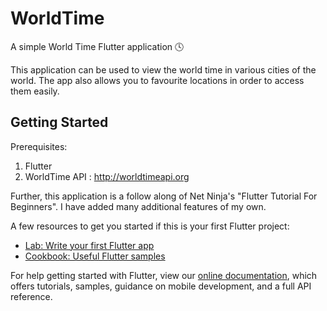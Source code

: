 # WorldTime

A simple World Time Flutter application 🕓 

This application can be used to view the world time in various cities of the world. 
The app also allows you to favourite locations in order to access them easily.

## Getting Started

Prerequisites:

1. Flutter
2. WorldTime API : http://worldtimeapi.org

Further, this application is a follow along of Net Ninja's "Flutter Tutorial For Beginners". I have added many additional features of my own.

A few resources to get you started if this is your first Flutter project:

- [Lab: Write your first Flutter app](https://flutter.dev/docs/get-started/codelab)
- [Cookbook: Useful Flutter samples](https://flutter.dev/docs/cookbook)

For help getting started with Flutter, view our
[online documentation](https://flutter.dev/docs), which offers tutorials,
samples, guidance on mobile development, and a full API reference.
